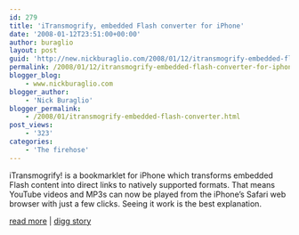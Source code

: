 ```yaml
---
id: 279
title: 'iTransmogrify, embedded Flash converter for iPhone'
date: '2008-01-12T23:51:00+00:00'
author: buraglio
layout: post
guid: 'http://new.nickburaglio.com/2008/01/12/itransmogrify-embedded-flash-converter-for-iphone/'
permalink: /2008/01/12/itransmogrify-embedded-flash-converter-for-iphone/
blogger_blog:
    - www.nickburaglio.com
blogger_author:
    - 'Nick Buraglio'
blogger_permalink:
    - /2008/01/itransmogrify-embedded-flash-converter.html
post_views:
    - '323'
categories:
    - 'The firehose'
---
```


iTransmogrify! is a bookmarklet for iPhone which transforms embedded Flash content into direct links to natively supported formats. That means YouTube videos and MP3s can now be played from the iPhone’s Safari web browser with just a few clicks. Seeing it work is the best explanation.

[read more](http://joemaller.com/2008/01/12/itransmogrify/) | [digg story](http://digg.com/apple/iTransmogrify_embedded_Flash_converter_for_iPhone)